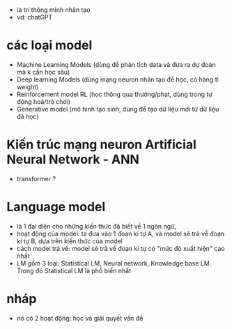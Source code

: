 #
- là trí thông minh nhân tạo
- vd: chatGPT

# các loại model
- Machine Learning Models (dùng để phân tích data và đưa ra dự đoán mà k cần học sâu)
- Deep learning Models (dùng mạng neuron nhân tạo để học, có hàng tỉ weight)
- Reinforcement model RL (học thông qua thưởng/phạt, dùng trong tự động hoá/trò chơi)
- Generative model (mô hình tạo sinh, dùng để tạo dữ liệu mới từ dữ liệu đã học)


# Kiến trúc mạng neuron Artificial Neural Network - ANN
- transformer ?


# Language model
- là 1 đại diện cho những kiến thức đã biết về 1 ngôn ngữ,
- hoạt động của model: ta đưa vào 1 đoạn kí tự A, và model sẽ trả về đoạn kí tự B, dựa trên kiến thức của model
- cách model trả về: model sẽ trả về đoạn kí tự có "mức độ xuất hiện" cao nhất
- LM gồm 3 loại: Statistical LM, Neural network, Knowledge base LM. Trong đó Statistical LM là phổ biến nhất



# nháp
- nó có 2 hoạt động: học và giải quyết vấn đề